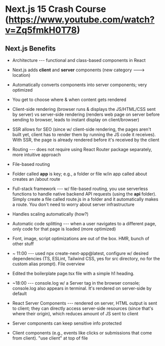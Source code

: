 # Next.js 15 Crash Course (https://www.youtube.com/watch?v=Zq5fmkH0T78)

## Next.js Benefits
- Architecture --- functional and class-based components in React
- Next.js adds **client** and **server** components (new category ---> location)
- Automatically converts components into server components; very optimized
- You get to choose where & when content gets rendered

- Client-side rendering (browser runs & displays the JS/HTML/CSS sent by server) vs server-side rendering (renders web page on server before sending to browser, leads to instant display on client/browser)
- SSR allows for SEO (since w/ client-side rendering, the pages aren't built yet, client has to render them by running the JS code it receives). With SSR, the page is already rendered before it's received by the client

- Routing --- does not require using React Router package separately, more intuitive approach
- File-based routing
- Folder called **app** is key; e.g., a folder or file w/in app called about creates an /about route
- Full-stack framework --- w/ file-based routing, you use serverless functions to handle native backend API requests (using the **api** folder). Simply create a file called route.js in a folder and it automatically makes a route. You don't need to worry about server infrastructure

- Handles scaling automatically (how?)
- Automatic code splitting --- when a user navigates to a different page, only code for that page is loaded (more optimized)
- Font, image, script optimizations are out of the box. HMR, bunch of other stuff

- ~ 11:00 --- used npx create-next-app@latest, configure w/ desired dependencies (TS, ESLint, Tailwind CSS, yes for src directory, no for the custom alias prompt). File overview
- Edited the boilerplate page.tsx file with a simple h1 heading.

- ~18:00 --- console.log w/ a Server tag in the browser console; console.log also appears in terminal. It's rendered on server-side by default
- React Server Components --- rendered on server, HTML output is sent to client; they can directly access server-side resources (since that's where their origin), which reduces amount of JS sent to client
- Server components can keep sensitive info protected
- Client components (e.g., events like clicks or submissions that come from client). "use client" at top of file
